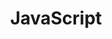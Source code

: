 ---
title: "JavaScript"
level: 4
category: "programming-language"
tags: 
  - "web-dev"
  - "server"
description: "JavaScript is a Programming Language"
projects:
  - title: Brazos Portal (2.0)
    uri: bp3-brazos-portal-2
---